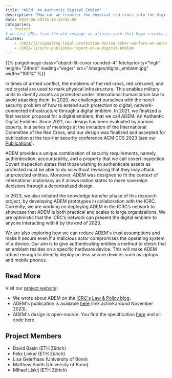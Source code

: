 ```yaml
---
title: "ADEM: An Authentic Digital Emblem"
description: "How can we transfer the physical red cross into the digital world?"
date: 2023-06-30T15:16:22+02:00
categories:
  - project
# we list URLs from the old webpage as aliases such that Hugo creates permanent redirects to this page:
aliases:
    - /2021/12/signaling-legal-protection-during-cyber-warfare-an-authenticated-digital-emblem
    - /2022/11/icrc-publishes-report-on-a-digital-emblem
---
```


<p>{{% paige/image class="object-fit-cover rounded-4" fetchpriority="high" height="24rem" loading="eager" src="/images/digital_emblem.jpg" width="100%" %}}</p>

In times of armed conflict, the emblems of the red cross, red crescent, and red crystal are used to mark physical infrastructure. This enables military units to identify assets as protected under international humanitarian law to avoid attacking them. In 2020, we challenged ourselves with the novel security problem of how to extend such protection to digital, network-connected infrastructure through a digital emblem. In 2021, we finalized a first version proposal for a digital emblem, that we call ADEM: An Authentic Digital Emblem. Since 2021, our design has been evaluated by domain experts, in a series of meetings at the invitation of the International Committee of the Red Cross, and our design was finalized and accepted for publication at the top-tier security conference ACM CCS 2023 (see our [Publications](/publications)).

ADEM provides a unique combination of security requirements, namely, authentication, accountability, and a property that we call covert inspection. Covert inspection states that those wishing to authenticate assets as protected must be able to do so without revealing that they may attack unprotected entities. Moreover, ADEM was designed to fit the context of international diplomacy as it allows nation states to make sovereign decisions through a decentralized design.

In 2023, we also initiated the knowledge transfer phase of this research project, by developing ADEM prototypes in collaboration with the ICRC. Currently, we are working on deploying ADEM in the ICRC’s network to showcase that ADEM is both practical and scales to large organizations. We are optimistic that the ICRC’s network can present the digital emblem to anyone interacting with it by the end of 2023.

We are also exploring how we can reduce ADEM's trust assumptions and make it secure even if a malicious actor compromises the operating system of a device. Our aim is to give authenticating entities a method to check that an emblem resides on a specific hardware device. This will make ADEM robust enough to directly deploy on less secure devices such as laptops and mobile phones.

## Read More

Visit our [project website](https://emblem.felixlinker.de/)!

- We wrote about ADEM on the [ICRC's Law & Policy blog](https://blogs.icrc.org/law-and-policy/2021/09/21/legal-protection-cyber-warfare-digital-emblem/).
- ADEM's publication is available [here](https://doi.org/10.1145/3576915.3616578) (link active around November 2023).
- ADEM's design is open-source. You find the specification [here](https://adem-wg.github.io/adem-spec/) and all code [here](https://github.com/adem-wg).

## Project Members

- David Basin (ETH Zürich)
- Felix Linker (ETH Zürich)
- Lisa Geierhaas (University of Bonn)
- Matthew Smith (University of Bonn)
- Mihael Liskij (ETH Zürich)
